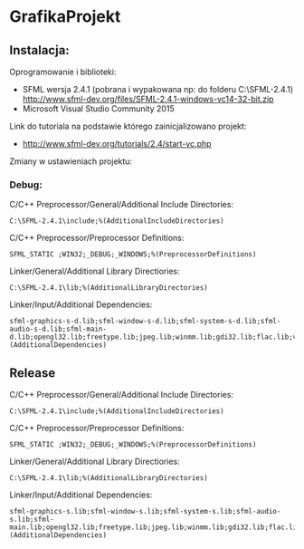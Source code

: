 # GrafikaProjekt

## Instalacja: 

Oprogramowanie i biblioteki:
  - SFML wersja 2.4.1 (pobrana i wypakowana np: do folderu C:\SFML-2.4.1) http://www.sfml-dev.org/files/SFML-2.4.1-windows-vc14-32-bit.zip
  - Microsoft Visual Studio Community 2015
  
Link do tutoriala na podstawie którego zainicjalizowano projekt:
  - http://www.sfml-dev.org/tutorials/2.4/start-vc.php

Zmiany w ustawieniach projektu:
### Debug: 

C/C++ Preprocessor/General/Additional Include Directories:
```
C:\SFML-2.4.1\include;%(AdditionalIncludeDirectories)
```

C/C++ Preprocessor/Preprocessor Definitions:
```
SFML_STATIC ;WIN32;_DEBUG;_WINDOWS;%(PreprocessorDefinitions)
```

Linker/General/Additional Library Directiories:
```
C:\SFML-2.4.1\lib;%(AdditionalLibraryDirectories)
```

Linker/Input/Additional Dependencies:
```
sfml-graphics-s-d.lib;sfml-window-s-d.lib;sfml-system-s-d.lib;sfml-audio-s-d.lib;sfml-main-d.lib;opengl32.lib;freetype.lib;jpeg.lib;winmm.lib;gdi32.lib;flac.lib;vorbisenc.lib;vorbisfile.lib;vorbis.lib;ogg.lib;%(AdditionalDependencies)
```

## Release
C/C++ Preprocessor/General/Additional Include Directories:
```
C:\SFML-2.4.1\include;%(AdditionalIncludeDirectories)
```

C/C++ Preprocessor/Preprocessor Definitions:
```
SFML_STATIC ;WIN32;_DEBUG;_WINDOWS;%(PreprocessorDefinitions)
```

Linker/General/Additional Library Directiories:
```
C:\SFML-2.4.1\lib;%(AdditionalLibraryDirectories)
```

Linker/Input/Additional Dependencies:
```
sfml-graphics-s.lib;sfml-window-s.lib;sfml-system-s.lib;sfml-audio-s.lib;sfml-main.lib;opengl32.lib;freetype.lib;jpeg.lib;winmm.lib;gdi32.lib;flac.lib;vorbisenc.lib;vorbisfile.lib;vorbis.lib;ogg.lib;%(AdditionalDependencies)
```
